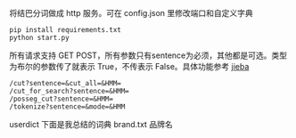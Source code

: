 将结巴分词做成 http 服务。可在 config.json 里修改端口和自定义字典

```
pip install requirements.txt
python start.py
```

所有请求支持 GET POST，所有参数只有sentence为必须，其他都是可选。类型为布尔的参数传了就表示 True，不传表示 False。具体功能参考 [jieba](https://github.com/fxsjy/jieba)
```
/cut?sentence=&cut_all=&HMM=
/cut_for_search?sentence=&HMM=
/posseg_cut?sentence=&HMM=
/tokenize?sentence=&mode=&HMM
```

userdict 下面是我总结的词典
brand.txt 品牌名